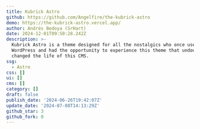 ```yaml
---
title: Kubrick Astro
github: https://github.com/Angelfire/the-kubrick-astro
demo: https://the-kubrick-astro.vercel.app/
author: Andrés Bedoya (SrHart)
date: 2024-12-01T09:50:28.242Z
description: >-
  Kubrick Astro is a theme designed for all the nostalgics who once used
  WordPress and had the opportunity to experience this theme that undoubtedly
  changed the life of this CMS.
ssg:
  - Astro
css: []
ui: []
cms: []
category: []
draft: false
publish_date: '2024-06-26T19:42:07Z'
update_date: '2024-07-08T14:13:29Z'
github_star: 3
github_fork: 0
---
```


